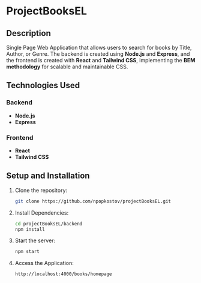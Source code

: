 # **ProjectBooksEL**

## **Description**

Single Page Web Application that allows users to search for books by Title, Author, or Genre. The backend is created using **Node.js** and **Express**, and the frontend is created with **React** and **Tailwind CSS**, implementing the **BEM methodology** for scalable and maintainable CSS.

## **Technologies Used**

### **Backend**

- **Node.js**
- **Express**

### **Frontend**

- **React**
- **Tailwind CSS**

## **Setup and Installation**

1. Clone the repository:

   ```bash
   git clone https://github.com/npopkostov/projectBooksEL.git
   ```

2. Install Dependencies:

   ```bash
   cd projectBooksEL/backend
   npm install
   ```

3. Start the server:

   ```bash
   npm start
   ```

4. Access the Application:

   ```bash
   http://localhost:4000/books/homepage
   ```
